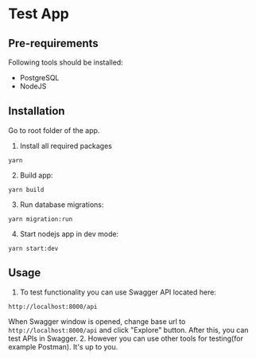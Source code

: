 # Test App

## Pre-requirements
Following tools should be installed:
- PostgreSQL
- NodeJS

## Installation

Go to root folder of the app.
1) Install all required packages
```
yarn
```
2) Build app:
```
yarn build
```
3) Run database migrations:
```
yarn migration:run
```
4) Start nodejs app in dev mode:
```
yarn start:dev
```

## Usage

1. To test functionality you can use Swagger API located here:
```
http://localhost:8000/api
```
When Swagger window is opened, change base url to ```http://localhost:8000/api``` and click "Explore" button.
After this, you can test APIs in Swagger.
2. However you can use other tools for testing(for example Postman). It's up to you.